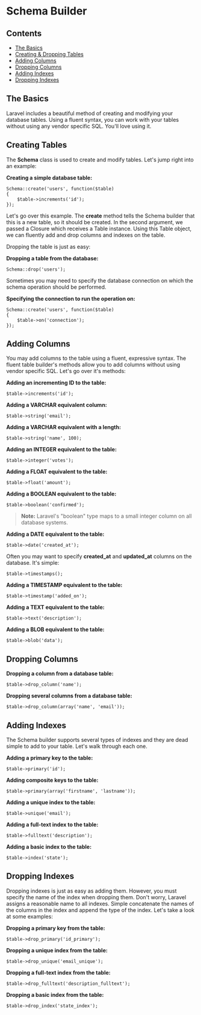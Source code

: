 # Schema Builder

## Contents

- [The Basics](#the-basics)
- [Creating & Dropping Tables](#creating-tables)
- [Adding Columns](#adding-columns)
- [Dropping Columns](#dropping-columns)
- [Adding Indexes](#adding-indexes)
- [Dropping Indexes](#dropping-indexes)

<a name="the-basics"></a>
## The Basics

Laravel includes a beautiful method of creating and modifying your database tables. Using a fluent syntax, you can work with your tables without using any vendor specific SQL. You'll love using it.

<a name="creating-tables"></a>
## Creating Tables

The **Schema** class is used to create and modify tables. Let's jump right into an example:

**Creating a simple database table:**

	Schema::create('users', function($table)
	{
		$table->increments('id');
	});

Let's go over this example. The **create** method tells the Schema builder that this is a new table, so it should be created. In the second argument, we passed a Closure which receives a Table instance. Using this Table object, we can fluently add and drop columns and indexes on the table.

Dropping the table is just as easy:

**Dropping a table from the database:**

	Schema::drop('users');

Sometimes you may need to specify the database connection on which the schema operation should be performed.

**Specifying the connection to run the operation on:**

	Schema::create('users', function($table)
	{
		$table->on('connection');
	});

<a name="adding-columns"></a>
## Adding Columns

You may add columns to the table using a fluent, expressive syntax. The fluent table builder's methods allow you to add columns without using vendor specific SQL. Let's go over it's methods:

**Adding an incrementing ID to the table:**

	$table->increments('id');

**Adding a VARCHAR equivalent column:**

	$table->string('email');

**Adding a VARCHAR equivalent with a length:**

	$table->string('name', 100);

**Adding an INTEGER equivalent to the table:**

	$table->integer('votes');

**Adding a FLOAT equivalent to the table:**

	$table->float('amount');

**Adding a BOOLEAN equivalent to the table:**

	$table->boolean('confirmed');

> **Note:** Laravel's "boolean" type maps to a small integer column on all database systems.

**Adding a DATE equivalent to the table:**

	$table->date('created_at');

Often you may want to specify **created\_at** and **updated\_at** columns on the database. It's simple:

	$table->timestamps();

**Adding a TIMESTAMP equivalent to the table:**

	$table->timestamp('added_on');

**Adding a TEXT equivalent to the table:**

	$table->text('description');

**Adding a BLOB equivalent to the table:**

	$table->blob('data');

<a name="dropping-columns"></a>
## Dropping Columns

**Dropping a column from a database table:**

	$table->drop_column('name');

**Dropping several columns from a database table:**

	$table->drop_column(array('name', 'email'));

<a name="adding-indexes"></a>
## Adding Indexes

The Schema builder supports several types of indexes and they are dead simple to add to your table. Let's walk through each one.

**Adding a primary key to the table:**

	$table->primary('id');

**Adding composite keys to the table:**

	$table->primary(array('firstname', 'lastname'));

**Adding a unique index to the table:**

	$table->unique('email');

**Adding a full-text index to the table:**

	$table->fulltext('description');

**Adding a basic index to the table:**

	$table->index('state');

<a name="dropping-indexes"></a>
## Dropping Indexes

Dropping indexes is just as easy as adding them. However, you must specify the name of the index when dropping them. Don't worry, Laravel assigns a reasonable name to all indexes. Simple concatenate the names of the columns in the index and append the type of the index. Let's take a look at some examples:

**Dropping a primary key from the table:**

	$table->drop_primary('id_primary');

**Dropping a unique index from the table:**

	$table->drop_unique('email_unique');

**Dropping a full-text index from the table:**

	$table->drop_fulltext('description_fulltext');

**Dropping a basic index from the table:**

	$table->drop_index('state_index');